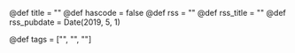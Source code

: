 @def title = ""
@def hascode = false
@def rss = ""
@def rss_title = ""
@def rss_pubdate = Date(2019, 5, 1)

@def tags = ["", "", ""]

# 


